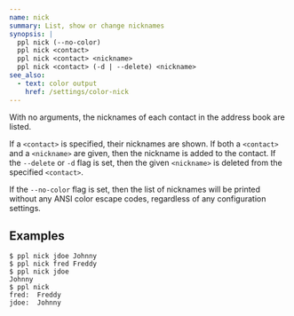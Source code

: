 ```yaml
---
name: nick
summary: List, show or change nicknames
synopsis: |
  ppl nick (--no-color)
  ppl nick <contact>
  ppl nick <contact> <nickname>
  ppl nick <contact> (-d | --delete) <nickname>
see_also:
  - text: color output
    href: /settings/color-nick
---
```


With no arguments, the nicknames of each contact in the address book are listed.

If a `<contact>` is specified, their nicknames are shown. If both a `<contact>`
and a `<nickname>` are given, then the nickname is added to the contact. If the
`--delete` or `-d` flag is set, then the given `<nickname>` is
deleted from the specified `<contact>`.

If the `--no-color` flag is set, then the list of nicknames will be printed
without any ANSI color escape codes, regardless of any configuration settings.

## Examples

    $ ppl nick jdoe Johnny
    $ ppl nick fred Freddy
    $ ppl nick jdoe
    Johnny
    $ ppl nick
    fred:  Freddy
    jdoe:  Johnny

